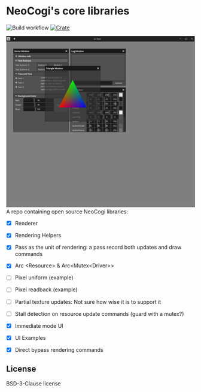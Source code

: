 # NeoCogi's core libraries
![Build workflow](https://github.com/neocogi/neocogi/actions/workflows/rust.yml/badge.svg) [![Crate](https://img.shields.io/crates/v/neocogi.svg)](https://crates.io/crates/neocogi)

![UI+3D Triangle Example](docs/ui-screenshot.png)
A repo containing open source NeoCogi libraries:

- [x] Renderer
- [x] Rendering Helpers
- [x] Pass as the unit of rendering: a pass record both updates and draw commands
- [x] Arc \<Resource\> & Arc\<Mutex\<Driver\>\>
- [ ] Pixel uniform (example)
- [ ] Pixel readback (example)
- [ ] Partial texture updates: Not sure how wise it is to support it
- [ ] Stall detection on resource update commands (guard with a mutex?)
- [x] Immediate mode UI
- [x] UI Examples
- [x] Direct bypass rendering commands


## License

BSD-3-Clause license
